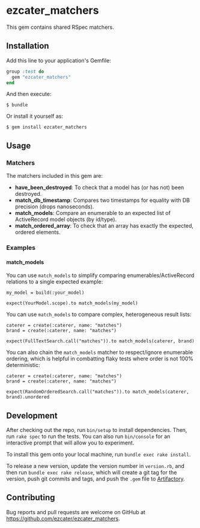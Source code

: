 # ezcater_matchers

This gem contains shared RSpec matchers.

## Installation

Add this line to your application's Gemfile:

```ruby
group :test do
  gem "ezcater_matchers"
end
```

And then execute:

    $ bundle

Or install it yourself as:

    $ gem install ezcater_matchers

## Usage

### Matchers

The matchers included in this gem are:

* **have_been_destroyed**: To check that a model has (or has not) been destroyed.
* **match_db_timestamp**: Compares two timestamps for equality with DB precision (drops nanoseconds).
* **match_models**: Compare an enumerable to an expected list of ActiveRecord model objects (by id/type).
* **match_ordered_array**: To check that an array has exactly the expected, ordered elements.

### Examples

#### match_models

You can use `match_models` to simplify comparing enumerables/ActiveRecord relations to a single expected example:
```
my_model = build(:your_model)

expect(YourModel.scope).to match_models(my_model)
```

You can use `match_models` to compare complex, heterogeneous result lists:

```
caterer = create(:caterer, name: "matches")
brand = create(:caterer, name: "matches")

expect(FullTextSearch.call("matches")).to match_models(caterer, brand)
```

You can also chain the `match_models` matcher to respect/ignore enumerable ordering, which is helpful in combatting flaky tests where order is not 100% deterministic:
```
caterer = create(:caterer, name: "matches")
brand = create(:caterer, name: "matches")

expect(RandomOrderedSearch.call("matches")).to match_models(caterer, brand).unordered
```

## Development

After checking out the repo, run `bin/setup` to install dependencies. Then,
run `rake spec` to run the tests. You can also run `bin/console` for an
interactive prompt that will allow you to experiment.

To install this gem onto your local machine, run `bundle exec rake install`.

To release a new version, update the version number in `version.rb`, and then
run `bundle exec rake release`, which will create a git tag for the version,
push git commits and tags, and push the `.gem` file to
[Artifactory](https://ezcater.jfrog.io).

## Contributing

Bug reports and pull requests are welcome on GitHub at
https://github.com/ezcater/ezcater_matchers.
